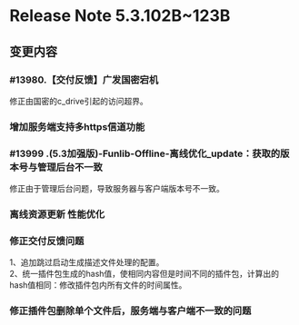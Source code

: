# Release Note 5.3.102B~123B

<!-- toc -->  
     
## 变更内容

### #13980.【交付反馈】广发国密宕机  

修正由国密的c_drive引起的访问超界。

### 增加服务端支持多https信道功能

### #13999 .(5.3加强版)-Funlib-Offline-离线优化_update：获取的版本号与管理后台不一致

修正由于管理后台问题，导致服务器与客户端版本号不一致。  

### 离线资源更新 性能优化 

### 修正交付反馈问题
1、追加跳过启动生成描述文件处理的配置。  
2、统一插件包生成的hash值，使相同内容但是时间不同的插件包，计算出的hash值相同：修改插件包内所有文件的时间属性。  

### 修正插件包删除单个文件后，服务端与客户端不一致的问题